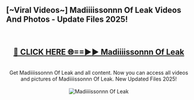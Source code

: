 <h2>[~Viral Videos~] Madiiiissonnn Of Leak Videos And Photos - Update Files 2025!</h2>
<br>
<div align="center">
<h2><a href="https://top-ai-tools.click/QrbHav" rel="nofollow">🔴 CLICK HERE 🌐==►► Madiiiissonnn Of Leak</a></h2>
<br>
Get Madiiiissonnn Of Leak and all content. Now you can access all videos and pictures of Madiiiissonnn Of Leak. New Updated Files 2025!
<br>
<br>
<a href="https://top-ai-tools.click/QrbHav" rel="nofollow" data-target="animated-image.originalLink"><img src="https://i.ibb.co.com/WyWwxjT/player-gif2.gif" alt="Madiiiissonnn Of Leak" style="max-width: 100%; display: inline-block;" data-target="animated-image.originalImage"></a>
</div>
<br>